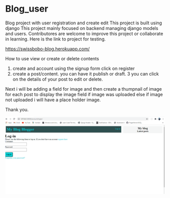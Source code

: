 # Blog_user
Blog project with user registration and create edit
This project is built using django
This project mainly focused on backend managing django models and users.
Contributores are welcome to improve this project or collaborate in learning.
Here is the link to project for testing.

https://swissbobo-blog.herokuapp.com/

How to use view or create or delete contents
1. create and account using the signup form click on register
2. create a post/content. you can have it publish or draft.
3 you can click on the details of your post to edit or delete.

Next i will be adding a field for image and then create a thumpnail of image for each post to display the image field if image was uploaded 
else if image not uploaded i will have a place holder image.

Thank you. 




![page-sample](https://github.com/swisscodes/Blog_user/blob/master/blog.gif)
